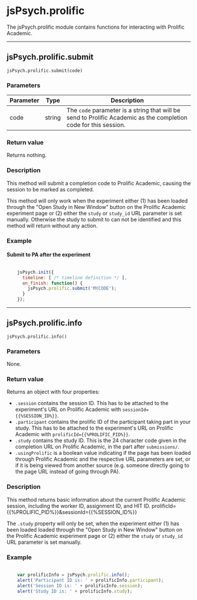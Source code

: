# jsPsych.prolific

The jsPsych.prolific module contains functions for interacting with Prolific Academic. 

---
## jsPsych.prolific.submit

```
jsPsych.prolific.submit(code)
```

### Parameters

Parameter | Type | Description
----------|------|------------
code | string | The `code` parameter is a string that will be send to Prolific Academic as the completion code for this session.

### Return value

Returns nothing.

### Description 

This method will submit a completion code to Prolific Academic, causing the session to be marked as completed. 

This method will only work when the experiment either (1) has been loaded through the "Open Study in New Window" button on the Prolific Academic experiment page or (2) either the `study` or `study_id` URL parameter is set manually. Otherwise the study to submit to can not be identified and this method will return without any action.

### Example

#### Submit to PA after the experiment

```javascript

    jsPsych.init({
      timeline: [ /* timeline definition */ ],
      on_finish: function() {
        jsPsych.prolific.submit('MYCODE');
      }
    });

```

---

## jsPsych.prolific.info

```
jsPsych.prolific.info()
```

### Parameters

None.

### Return value

Returns an object with four properties:

* `.session` contains the session ID. This has to be attached to the experiment's URL on Prolific Academic with `sessionId={{%SESSION_ID%}}`.
* `.participant` contains the prolific ID of the participant taking part in your study. This has to be attached to the experiment's URL on Prolific Academic with `prolificId={{%PROLIFIC_PID%}}`.
* `.study` contains the study ID. This is the 24 character code given in the completion URL on Prolific Academic, in the part after `submissions/`.
* `.usingProlific` is a boolean value indicating if the page has been loaded through Prolific Academic and the respective URL parameters are set, or if it is being viewed from another source (e.g. someone directly going to the page URL instead of going through PA).

### Description 

This method returns basic information about the current Prolific Academic session, including the worker ID, assignment ID, and HIT ID. prolificId={{%PROLIFIC_PID%}}&sessionId={{%SESSION_ID%}}

The `.study` property will only be set, when the experiment either (1) has been loaded loaded through the "Open Study in New Window" button on the Prolific Academic experiment page or (2) either the `study` or `study_id` URL parameter is set manually.

### Example

```javascript
    
    var prolificInfo = jsPsych.prolific.info();
    alert('Participant ID is: ' + prolificInfo.participant);
    alert('Session ID is: ' + prolificInfo.session);
    alert('Study ID is: ' + prolificInfo.study);
    
```